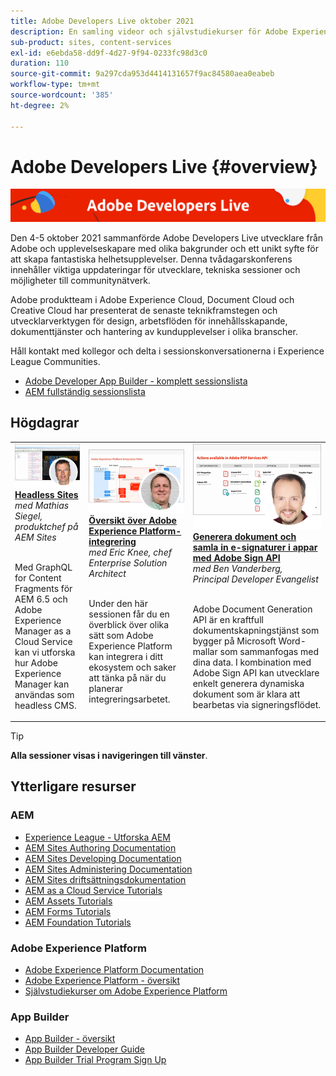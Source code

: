 ```yaml
---
title: Adobe Developers Live oktober 2021
description: En samling videor och självstudiekurser för Adobe Experience Manager Sites som levereras som en del av Adobe Developers Live event.
sub-product: sites, content-services
exl-id: e6ebda58-dd9f-4d27-9f94-0233fc98d3c0
duration: 110
source-git-commit: 9a297cda953d4414131657f9ac84580aea0eabeb
workflow-type: tm+mt
source-wordcount: '385'
ht-degree: 2%

---
```


# Adobe Developers Live {#overview}

<img alt="Adobe Developers Live" src="/help/adobe-developers-live/assets/adl.png" />

Den 4-5 oktober 2021 sammanförde Adobe Developers Live utvecklare från Adobe och upplevelseskapare med olika bakgrunder och ett unikt syfte för att skapa fantastiska helhetsupplevelser. Denna tvådagarskonferens innehåller viktiga uppdateringar för utvecklare, tekniska sessioner och möjligheter till communitynätverk.

Adobe produktteam i Adobe Experience Cloud, Document Cloud och Creative Cloud har presenterat de senaste teknikframstegen och utvecklarverktygen för design, arbetsflöden för innehållsskapande, dokumenttjänster och hantering av kundupplevelser i olika branscher.

Håll kontakt med kollegor och delta i sessionskonversationerna i Experience League Communities.
* [Adobe Developer App Builder - komplett sessionslista](https://experienceleaguecommunities.adobe.com/t5/project-firefly-discussions/adobe-developers-live-october-2021-project-firefly-s-complete/td-p/425779)
* [AEM fullständig sessionslista](https://experienceleaguecommunities.adobe.com/t5/adobe-experience-manager/adobe-developers-live-october-2021-complete-session-list/m-p/423041#M120517)

## Högdagrar

<table>
  <tr>
   <td>
      <a href="headless.md">
      <img alt="Headless Sites" src="/help/adobe-developers-live/assets/mathias.png"/>
      </a>
      <div>
         <a href="headless.md"><strong>Headless Sites</strong></a>         
         <br/><em>med Mathias Siegel, produktchef på AEM Sites</em>
      </div>
      <p>
        <br/>
         Med GraphQL for Content Fragments för AEM 6.5 och Adobe Experience Manager as a Cloud Service kan vi utforska hur Adobe Experience Manager kan användas som headless CMS.
      </p>
     </td>   
     <td>
      <a href="aep-integration.md">
      <img alt="Översikt över Adobe Experience Platform-integrering" src="/help/adobe-developers-live/assets/eric.png"/>
      </a>
      <div>
         <a href="aep-integration.md"><strong>Översikt över Adobe Experience Platform-integrering</strong></a>
         <br/><em>med Eric Knee, chef Enterprise Solution Architect</em>
      </div>
      <p>
        <br/>
         Under den här sessionen får du en överblick över olika sätt som Adobe Experience Platform kan integrera i ditt ekosystem och saker att tänka på när du planerar integreringsarbetet.
      </p>
   </td>
   </td>
     <td>
      <a href="pdf-services-api.md">
      <img alt="Generera dokument och samla in e-signaturer i appar med Adobe Sign API" src="/help/adobe-developers-live/assets/ben.png"/>
      </a>
      <div>
         <a href="pdf-services-api.md"><strong>Generera dokument och samla in e-signaturer i appar med Adobe Sign API</strong></a>
         <br/><em>med Ben Vanderberg, Principal Developer Evangelist</em>
      </div>
      <p>
        <br/>
         Adobe Document Generation API är en kraftfull dokumentskapningstjänst som bygger på Microsoft Word-mallar som sammanfogas med dina data. I kombination med Adobe Sign API kan utvecklare enkelt generera dynamiska dokument som är klara att bearbetas via signeringsflödet.
      </p>
   </td> 
  </tr>
</table>

>[!TIP]
>
>**Alla sessioner visas i navigeringen till vänster**.

## Ytterligare resurser

### AEM

* [Experience League - Utforska AEM](https://experienceleague.adobe.com/#recommended/solutions/experience-manager)
* [AEM Sites Authoring Documentation](https://experienceleague.adobe.com/docs/experience-manager-65/authoring/home.html)
* [AEM Sites Developing Documentation](https://experienceleague.adobe.com/docs/experience-manager-65/developing/home.html)
* [AEM Sites Administering Documentation](https://experienceleague.adobe.com/docs/experience-manager-65/administering/home.html)
* [AEM Sites driftsättningsdokumentation](https://experienceleague.adobe.com/docs/experience-manager-65/deploying/home.html)
* [AEM as a Cloud Service Tutorials](https://experienceleague.adobe.com/docs/experience-manager-learn/cloud-service/overview.html)
* [AEM Assets Tutorials](https://experienceleague.adobe.com/docs/experience-manager-learn/assets/overview.html)
* [AEM Forms Tutorials](https://experienceleague.adobe.com/docs/experience-manager-learn/forms/overview.html)
* [AEM Foundation Tutorials](https://experienceleague.adobe.com/docs/experience-manager-learn/foundation/overview.html)

### Adobe Experience Platform

* [Adobe Experience Platform Documentation](https://experienceleague.adobe.com/docs/experience-platform.html)
* [Adobe Experience Platform - översikt](https://experienceleague.adobe.com/docs/experience-platform/landing/home.html)
* [Självstudiekurser om Adobe Experience Platform](https://experienceleague.adobe.com/docs/platform-learn/tutorials/overview.html?lang=sv)

### App Builder

* [App Builder - översikt](https://adobe.ly/aem-appbuilder)
* [App Builder Developer Guide](https://adobe.ly/appbuilder)
* [App Builder Trial Program Sign Up](https://adobe.ly/appbuilder-trial)
